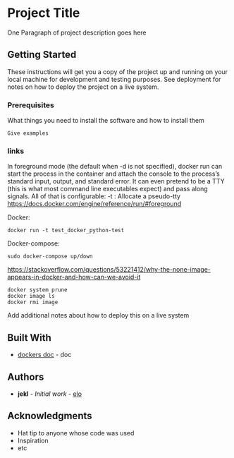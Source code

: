 # Project Title

One Paragraph of project description goes here

## Getting Started

These instructions will get you a copy of the project up and running on your local machine for development and testing purposes. See deployment for notes on how to deploy the project on a live system.

### Prerequisites

What things you need to install the software and how to install them

```
Give examples
```

### links
In foreground mode (the default when -d is not specified), docker run can start the process in the container and attach the console to the process’s standard input, output, and standard error. It can even pretend to be a TTY (this is what most command line executables expect) and pass along signals. All of that is configurable:
-t              : Allocate a pseudo-tty
https://docs.docker.com/engine/reference/run/#foreground

Docker:
```
docker run -t test_docker_python-test
```
Docker-compose:
```
sudo docker-compose up/down
```

https://stackoverflow.com/questions/53221412/why-the-none-image-appears-in-docker-and-how-can-we-avoid-it

```
docker system prune
docker image ls
docker rmi image
```



Add additional notes about how to deploy this on a live system

## Built With

* [dockers doc](https://docs.docker.com/) - doc

## Authors

* **jekl** - *Initial work* - [elo](https://follow-e-lo.com/)


## Acknowledgments

* Hat tip to anyone whose code was used
* Inspiration
* etc
